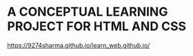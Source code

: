 # A CONCEPTUAL LEARNING PROJECT FOR HTML AND CSS

https://9274sharma.github.io/learn_web.github.io/
